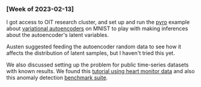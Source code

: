 ### [Week of 2023-02-13]
I got access to OIT research cluster, and set up and run the [pyro][]
example about [variational autoencoders][vae]
on MNIST to play with making inferences about the autoencoder's latent variables.

Austen suggested feeding the autoencoder random data to see how it affects
the distribution of latent samples, but I haven't tried this yet.

We also discussed setting up the problem for public time-series datasets
with known results.
We found this [tutorial using heart monitor data][ecg] and also this
anomaly detection [benchmark suite][nab].

[pyro]: http://pyro.ai
[vae]: https://pyro.ai/examples/vae.html
[ecg]: https://curiousily.com/posts/time-series-anomaly-detection-using-lstm-autoencoder-with-pytorch-in-python/
[nab]: https://github.com/numenta/NAB


